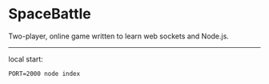 SpaceBattle
===========

Two-player, online game written to learn web sockets and Node.js.

------
local start:

`PORT=2000 node index`
